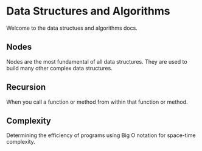 # Data Structures and Algorithms

Welcome to the data structues and algorithms docs.

## Nodes

Nodes are the most fundamental of all data structures. They are used to build many other complex data structures.

## Recursion

When you call a function or method from within that function or method.

## Complexity

Determining the efficiency of programs using Big O notation for space-time complexity.